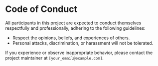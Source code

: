 # Code of Conduct

All participants in this project are expected to conduct themselves respectfully and professionally, adhering to the following guidelines:

- Respect the opinions, beliefs, and experiences of others.
- Personal attacks, discrimination, or harassment will not be tolerated.

If you experience or observe inappropriate behavior, please contact the project maintainer at `[your_email@example.com]`.